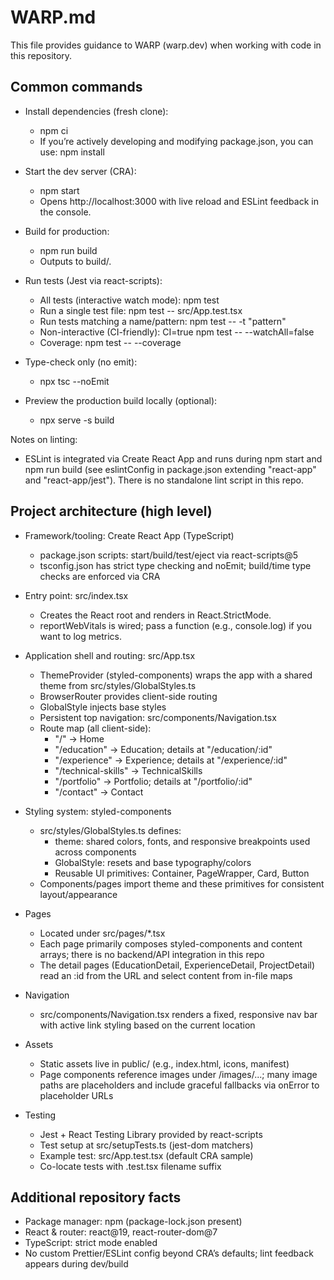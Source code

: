 # WARP.md

This file provides guidance to WARP (warp.dev) when working with code in this repository.

## Common commands

- Install dependencies (fresh clone):
  - npm ci
  - If you’re actively developing and modifying package.json, you can use: npm install

- Start the dev server (CRA):
  - npm start
  - Opens http://localhost:3000 with live reload and ESLint feedback in the console.

- Build for production:
  - npm run build
  - Outputs to build/.

- Run tests (Jest via react-scripts):
  - All tests (interactive watch mode): npm test
  - Run a single test file: npm test -- src/App.test.tsx
  - Run tests matching a name/pattern: npm test -- -t "pattern"
  - Non-interactive (CI-friendly): CI=true npm test -- --watchAll=false
  - Coverage: npm test -- --coverage

- Type-check only (no emit):
  - npx tsc --noEmit

- Preview the production build locally (optional):
  - npx serve -s build

Notes on linting:
- ESLint is integrated via Create React App and runs during npm start and npm run build (see eslintConfig in package.json extending "react-app" and "react-app/jest"). There is no standalone lint script in this repo.

## Project architecture (high level)

- Framework/tooling: Create React App (TypeScript)
  - package.json scripts: start/build/test/eject via react-scripts@5
  - tsconfig.json has strict type checking and noEmit; build/time type checks are enforced via CRA

- Entry point: src/index.tsx
  - Creates the React root and renders <App /> in React.StrictMode.
  - reportWebVitals is wired; pass a function (e.g., console.log) if you want to log metrics.

- Application shell and routing: src/App.tsx
  - ThemeProvider (styled-components) wraps the app with a shared theme from src/styles/GlobalStyles.ts
  - BrowserRouter provides client-side routing
  - GlobalStyle injects base styles
  - Persistent top navigation: src/components/Navigation.tsx
  - Route map (all client-side):
    - "/" → Home
    - "/education" → Education; details at "/education/:id"
    - "/experience" → Experience; details at "/experience/:id"
    - "/technical-skills" → TechnicalSkills
    - "/portfolio" → Portfolio; details at "/portfolio/:id"
    - "/contact" → Contact

- Styling system: styled-components
  - src/styles/GlobalStyles.ts defines:
    - theme: shared colors, fonts, and responsive breakpoints used across components
    - GlobalStyle: resets and base typography/colors
    - Reusable UI primitives: Container, PageWrapper, Card, Button
  - Components/pages import theme and these primitives for consistent layout/appearance

- Pages
  - Located under src/pages/*.tsx
  - Each page primarily composes styled-components and content arrays; there is no backend/API integration in this repo
  - The detail pages (EducationDetail, ExperienceDetail, ProjectDetail) read an :id from the URL and select content from in-file maps

- Navigation
  - src/components/Navigation.tsx renders a fixed, responsive nav bar with active link styling based on the current location

- Assets
  - Static assets live in public/ (e.g., index.html, icons, manifest)
  - Page components reference images under /images/...; many image paths are placeholders and include graceful fallbacks via onError to placeholder URLs

- Testing
  - Jest + React Testing Library provided by react-scripts
  - Test setup at src/setupTests.ts (jest-dom matchers)
  - Example test: src/App.test.tsx (default CRA sample)
  - Co-locate tests with .test.tsx filename suffix

## Additional repository facts

- Package manager: npm (package-lock.json present)
- React & router: react@19, react-router-dom@7
- TypeScript: strict mode enabled
- No custom Prettier/ESLint config beyond CRA’s defaults; lint feedback appears during dev/build
